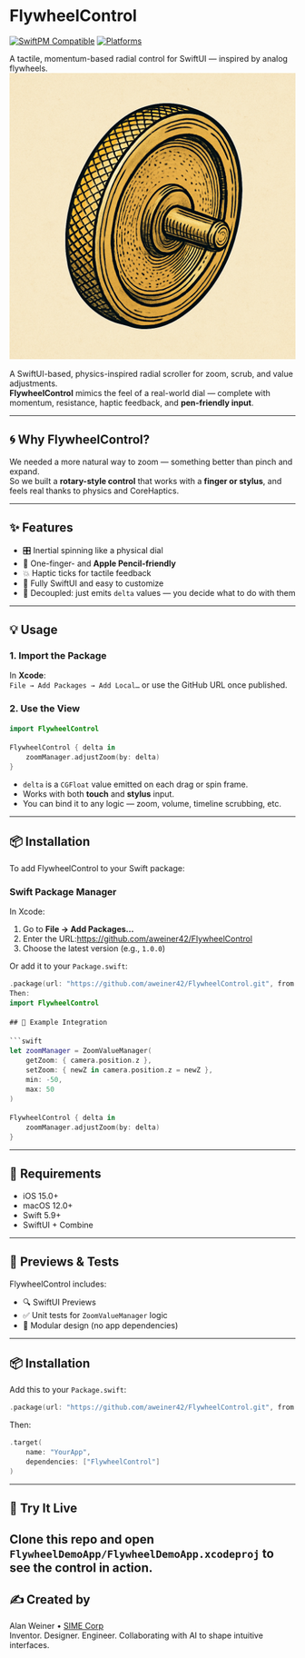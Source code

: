 # FlywheelControl

[![SwiftPM Compatible](https://img.shields.io/badge/SwiftPM-compatible-blue)](https://swiftpackageindex.com/aweiner42/FlywheelControl)
[![Platforms](https://img.shields.io/badge/platforms-iOS%20%7C%20macOS-blue)](https://swiftpackageindex.com/aweiner42/FlywheelControl)

A tactile, momentum-based radial control for SwiftUI — inspired by analog flywheels.
![FlywheelControl Logo](Assets/FlywheelIcon.png)

A SwiftUI-based, physics-inspired radial scroller for zoom, scrub, and value adjustments.  
**FlywheelControl** mimics the feel of a real-world dial — complete with momentum, resistance, haptic feedback, and **pen-friendly input**.

---

## 🌀 Why FlywheelControl?

We needed a more natural way to zoom — something better than pinch and expand.  
So we built a **rotary-style control** that works with a **finger or stylus**, and feels real thanks to physics and CoreHaptics.

---

## ✨ Features

- 🎛️ Inertial spinning like a physical dial  
- 📱 One-finger- and **Apple Pencil-friendly**  
- 💥 Haptic ticks for tactile feedback  
- 🎨 Fully SwiftUI and easy to customize  
- 🧠 Decoupled: just emits `delta` values — you decide what to do with them  

---

## 💡 Usage

### 1. Import the Package

In **Xcode**:  
`File → Add Packages → Add Local…` or use the GitHub URL once published.

### 2. Use the View

```swift
import FlywheelControl

FlywheelControl { delta in
    zoomManager.adjustZoom(by: delta)
}
```

- `delta` is a `CGFloat` value emitted on each drag or spin frame.
- Works with both **touch** and **stylus** input.
- You can bind it to any logic — zoom, volume, timeline scrubbing, etc.

---

## 📦 Installation

To add FlywheelControl to your Swift package:

### Swift Package Manager

In Xcode:

1. Go to **File → Add Packages…**
2. Enter the URL:https://github.com/aweiner42/FlywheelControl
3. Choose the latest version (e.g., `1.0.0`)

Or add it to your `Package.swift`:

```swift
.package(url: "https://github.com/aweiner42/FlywheelControl.git", from: "1.0.0")
Then:
import FlywheelControl

## 🎯 Example Integration

```swift
let zoomManager = ZoomValueManager(
    getZoom: { camera.position.z },
    setZoom: { newZ in camera.position.z = newZ },
    min: -50,
    max: 50
)

FlywheelControl { delta in
    zoomManager.adjustZoom(by: delta)
}
```

---

## 🔧 Requirements

- iOS 15.0+  
- macOS 12.0+  
- Swift 5.9+  
- SwiftUI + Combine

---

## 🧪 Previews & Tests

FlywheelControl includes:

- 🔍 SwiftUI Previews  
- ✅ Unit tests for `ZoomValueManager` logic  
- 🧱 Modular design (no app dependencies)

---

## 📦 Installation

Add this to your `Package.swift`:

```swift
.package(url: "https://github.com/aweiner42/FlywheelControl.git", from: "1.0.0")
```

Then:

```swift
.target(
    name: "YourApp",
    dependencies: ["FlywheelControl"]
)
```

---

## 🔄 Try It Live

Clone this repo and open `FlywheelDemoApp/FlywheelDemoApp.xcodeproj` to see the control in action.
---

## ✍️ Created by

Alan Weiner • [SIME Corp](https://simecorp.net)    
Inventor. Designer. Engineer. Collaborating with AI to shape intuitive interfaces.
